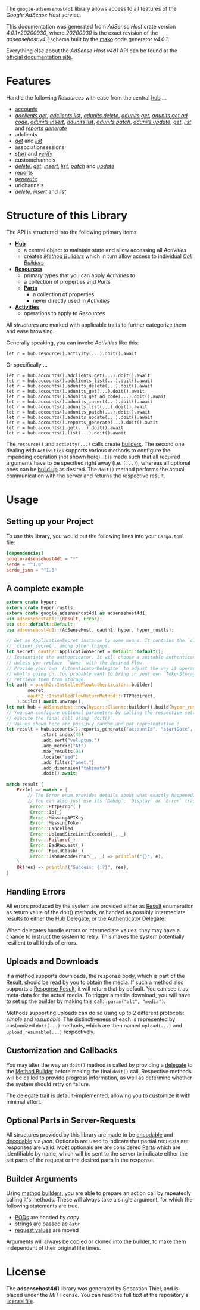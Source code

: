 <!---
DO NOT EDIT !
This file was generated automatically from 'src/generator/templates/api/README.md.mako'
DO NOT EDIT !
-->
The `google-adsensehost4d1` library allows access to all features of the *Google AdSense Host* service.

This documentation was generated from *AdSense Host* crate version *4.0.1+20200930*, where *20200930* is the exact revision of the *adsensehost:v4.1* schema built by the [mako](http://www.makotemplates.org/) code generator *v4.0.1*.

Everything else about the *AdSense Host* *v4d1* API can be found at the
[official documentation site](https://developers.google.com/adsense/host/).
# Features

Handle the following *Resources* with ease from the central [hub](https://docs.rs/google-adsensehost4d1/4.0.1+20200930/google_adsensehost4d1/AdSenseHost) ... 

* [accounts](https://docs.rs/google-adsensehost4d1/4.0.1+20200930/google_adsensehost4d1/api::Account)
 * [*adclients get*](https://docs.rs/google-adsensehost4d1/4.0.1+20200930/google_adsensehost4d1/api::AccountAdclientGetCall), [*adclients list*](https://docs.rs/google-adsensehost4d1/4.0.1+20200930/google_adsensehost4d1/api::AccountAdclientListCall), [*adunits delete*](https://docs.rs/google-adsensehost4d1/4.0.1+20200930/google_adsensehost4d1/api::AccountAdunitDeleteCall), [*adunits get*](https://docs.rs/google-adsensehost4d1/4.0.1+20200930/google_adsensehost4d1/api::AccountAdunitGetCall), [*adunits get ad code*](https://docs.rs/google-adsensehost4d1/4.0.1+20200930/google_adsensehost4d1/api::AccountAdunitGetAdCodeCall), [*adunits insert*](https://docs.rs/google-adsensehost4d1/4.0.1+20200930/google_adsensehost4d1/api::AccountAdunitInsertCall), [*adunits list*](https://docs.rs/google-adsensehost4d1/4.0.1+20200930/google_adsensehost4d1/api::AccountAdunitListCall), [*adunits patch*](https://docs.rs/google-adsensehost4d1/4.0.1+20200930/google_adsensehost4d1/api::AccountAdunitPatchCall), [*adunits update*](https://docs.rs/google-adsensehost4d1/4.0.1+20200930/google_adsensehost4d1/api::AccountAdunitUpdateCall), [*get*](https://docs.rs/google-adsensehost4d1/4.0.1+20200930/google_adsensehost4d1/api::AccountGetCall), [*list*](https://docs.rs/google-adsensehost4d1/4.0.1+20200930/google_adsensehost4d1/api::AccountListCall) and [*reports generate*](https://docs.rs/google-adsensehost4d1/4.0.1+20200930/google_adsensehost4d1/api::AccountReportGenerateCall)
* adclients
 * [*get*](https://docs.rs/google-adsensehost4d1/4.0.1+20200930/google_adsensehost4d1/api::AdclientGetCall) and [*list*](https://docs.rs/google-adsensehost4d1/4.0.1+20200930/google_adsensehost4d1/api::AdclientListCall)
* associationsessions
 * [*start*](https://docs.rs/google-adsensehost4d1/4.0.1+20200930/google_adsensehost4d1/api::AssociationsessionStartCall) and [*verify*](https://docs.rs/google-adsensehost4d1/4.0.1+20200930/google_adsensehost4d1/api::AssociationsessionVerifyCall)
* customchannels
 * [*delete*](https://docs.rs/google-adsensehost4d1/4.0.1+20200930/google_adsensehost4d1/api::CustomchannelDeleteCall), [*get*](https://docs.rs/google-adsensehost4d1/4.0.1+20200930/google_adsensehost4d1/api::CustomchannelGetCall), [*insert*](https://docs.rs/google-adsensehost4d1/4.0.1+20200930/google_adsensehost4d1/api::CustomchannelInsertCall), [*list*](https://docs.rs/google-adsensehost4d1/4.0.1+20200930/google_adsensehost4d1/api::CustomchannelListCall), [*patch*](https://docs.rs/google-adsensehost4d1/4.0.1+20200930/google_adsensehost4d1/api::CustomchannelPatchCall) and [*update*](https://docs.rs/google-adsensehost4d1/4.0.1+20200930/google_adsensehost4d1/api::CustomchannelUpdateCall)
* [reports](https://docs.rs/google-adsensehost4d1/4.0.1+20200930/google_adsensehost4d1/api::Report)
 * [*generate*](https://docs.rs/google-adsensehost4d1/4.0.1+20200930/google_adsensehost4d1/api::ReportGenerateCall)
* urlchannels
 * [*delete*](https://docs.rs/google-adsensehost4d1/4.0.1+20200930/google_adsensehost4d1/api::UrlchannelDeleteCall), [*insert*](https://docs.rs/google-adsensehost4d1/4.0.1+20200930/google_adsensehost4d1/api::UrlchannelInsertCall) and [*list*](https://docs.rs/google-adsensehost4d1/4.0.1+20200930/google_adsensehost4d1/api::UrlchannelListCall)




# Structure of this Library

The API is structured into the following primary items:

* **[Hub](https://docs.rs/google-adsensehost4d1/4.0.1+20200930/google_adsensehost4d1/AdSenseHost)**
    * a central object to maintain state and allow accessing all *Activities*
    * creates [*Method Builders*](https://docs.rs/google-adsensehost4d1/4.0.1+20200930/google_adsensehost4d1/client::MethodsBuilder) which in turn
      allow access to individual [*Call Builders*](https://docs.rs/google-adsensehost4d1/4.0.1+20200930/google_adsensehost4d1/client::CallBuilder)
* **[Resources](https://docs.rs/google-adsensehost4d1/4.0.1+20200930/google_adsensehost4d1/client::Resource)**
    * primary types that you can apply *Activities* to
    * a collection of properties and *Parts*
    * **[Parts](https://docs.rs/google-adsensehost4d1/4.0.1+20200930/google_adsensehost4d1/client::Part)**
        * a collection of properties
        * never directly used in *Activities*
* **[Activities](https://docs.rs/google-adsensehost4d1/4.0.1+20200930/google_adsensehost4d1/client::CallBuilder)**
    * operations to apply to *Resources*

All *structures* are marked with applicable traits to further categorize them and ease browsing.

Generally speaking, you can invoke *Activities* like this:

```Rust,ignore
let r = hub.resource().activity(...).doit().await
```

Or specifically ...

```ignore
let r = hub.accounts().adclients_get(...).doit().await
let r = hub.accounts().adclients_list(...).doit().await
let r = hub.accounts().adunits_delete(...).doit().await
let r = hub.accounts().adunits_get(...).doit().await
let r = hub.accounts().adunits_get_ad_code(...).doit().await
let r = hub.accounts().adunits_insert(...).doit().await
let r = hub.accounts().adunits_list(...).doit().await
let r = hub.accounts().adunits_patch(...).doit().await
let r = hub.accounts().adunits_update(...).doit().await
let r = hub.accounts().reports_generate(...).doit().await
let r = hub.accounts().get(...).doit().await
let r = hub.accounts().list(...).doit().await
```

The `resource()` and `activity(...)` calls create [builders][builder-pattern]. The second one dealing with `Activities` 
supports various methods to configure the impending operation (not shown here). It is made such that all required arguments have to be 
specified right away (i.e. `(...)`), whereas all optional ones can be [build up][builder-pattern] as desired.
The `doit()` method performs the actual communication with the server and returns the respective result.

# Usage

## Setting up your Project

To use this library, you would put the following lines into your `Cargo.toml` file:

```toml
[dependencies]
google-adsensehost4d1 = "*"
serde = "^1.0"
serde_json = "^1.0"
```

## A complete example

```Rust
extern crate hyper;
extern crate hyper_rustls;
extern crate google_adsensehost4d1 as adsensehost4d1;
use adsensehost4d1::{Result, Error};
use std::default::Default;
use adsensehost4d1::{AdSenseHost, oauth2, hyper, hyper_rustls};

// Get an ApplicationSecret instance by some means. It contains the `client_id` and 
// `client_secret`, among other things.
let secret: oauth2::ApplicationSecret = Default::default();
// Instantiate the authenticator. It will choose a suitable authentication flow for you, 
// unless you replace  `None` with the desired Flow.
// Provide your own `AuthenticatorDelegate` to adjust the way it operates and get feedback about 
// what's going on. You probably want to bring in your own `TokenStorage` to persist tokens and
// retrieve them from storage.
let auth = oauth2::InstalledFlowAuthenticator::builder(
        secret,
        oauth2::InstalledFlowReturnMethod::HTTPRedirect,
    ).build().await.unwrap();
let mut hub = AdSenseHost::new(hyper::Client::builder().build(hyper_rustls::HttpsConnectorBuilder::new().with_native_roots().https_or_http().enable_http1().enable_http2().build()), auth);
// You can configure optional parameters by calling the respective setters at will, and
// execute the final call using `doit()`.
// Values shown here are possibly random and not representative !
let result = hub.accounts().reports_generate("accountId", "startDate", "endDate")
             .start_index(46)
             .add_sort("voluptua.")
             .add_metric("At")
             .max_results(93)
             .locale("sed")
             .add_filter("amet.")
             .add_dimension("takimata")
             .doit().await;

match result {
    Err(e) => match e {
        // The Error enum provides details about what exactly happened.
        // You can also just use its `Debug`, `Display` or `Error` traits
         Error::HttpError(_)
        |Error::Io(_)
        |Error::MissingAPIKey
        |Error::MissingToken
        |Error::Cancelled
        |Error::UploadSizeLimitExceeded(_, _)
        |Error::Failure(_)
        |Error::BadRequest(_)
        |Error::FieldClash(_)
        |Error::JsonDecodeError(_, _) => println!("{}", e),
    },
    Ok(res) => println!("Success: {:?}", res),
}

```
## Handling Errors

All errors produced by the system are provided either as [Result](https://docs.rs/google-adsensehost4d1/4.0.1+20200930/google_adsensehost4d1/client::Result) enumeration as return value of
the doit() methods, or handed as possibly intermediate results to either the 
[Hub Delegate](https://docs.rs/google-adsensehost4d1/4.0.1+20200930/google_adsensehost4d1/client::Delegate), or the [Authenticator Delegate](https://docs.rs/yup-oauth2/*/yup_oauth2/trait.AuthenticatorDelegate.html).

When delegates handle errors or intermediate values, they may have a chance to instruct the system to retry. This 
makes the system potentially resilient to all kinds of errors.

## Uploads and Downloads
If a method supports downloads, the response body, which is part of the [Result](https://docs.rs/google-adsensehost4d1/4.0.1+20200930/google_adsensehost4d1/client::Result), should be
read by you to obtain the media.
If such a method also supports a [Response Result](https://docs.rs/google-adsensehost4d1/4.0.1+20200930/google_adsensehost4d1/client::ResponseResult), it will return that by default.
You can see it as meta-data for the actual media. To trigger a media download, you will have to set up the builder by making
this call: `.param("alt", "media")`.

Methods supporting uploads can do so using up to 2 different protocols: 
*simple* and *resumable*. The distinctiveness of each is represented by customized 
`doit(...)` methods, which are then named `upload(...)` and `upload_resumable(...)` respectively.

## Customization and Callbacks

You may alter the way an `doit()` method is called by providing a [delegate](https://docs.rs/google-adsensehost4d1/4.0.1+20200930/google_adsensehost4d1/client::Delegate) to the 
[Method Builder](https://docs.rs/google-adsensehost4d1/4.0.1+20200930/google_adsensehost4d1/client::CallBuilder) before making the final `doit()` call. 
Respective methods will be called to provide progress information, as well as determine whether the system should 
retry on failure.

The [delegate trait](https://docs.rs/google-adsensehost4d1/4.0.1+20200930/google_adsensehost4d1/client::Delegate) is default-implemented, allowing you to customize it with minimal effort.

## Optional Parts in Server-Requests

All structures provided by this library are made to be [encodable](https://docs.rs/google-adsensehost4d1/4.0.1+20200930/google_adsensehost4d1/client::RequestValue) and 
[decodable](https://docs.rs/google-adsensehost4d1/4.0.1+20200930/google_adsensehost4d1/client::ResponseResult) via *json*. Optionals are used to indicate that partial requests are responses 
are valid.
Most optionals are are considered [Parts](https://docs.rs/google-adsensehost4d1/4.0.1+20200930/google_adsensehost4d1/client::Part) which are identifiable by name, which will be sent to 
the server to indicate either the set parts of the request or the desired parts in the response.

## Builder Arguments

Using [method builders](https://docs.rs/google-adsensehost4d1/4.0.1+20200930/google_adsensehost4d1/client::CallBuilder), you are able to prepare an action call by repeatedly calling it's methods.
These will always take a single argument, for which the following statements are true.

* [PODs][wiki-pod] are handed by copy
* strings are passed as `&str`
* [request values](https://docs.rs/google-adsensehost4d1/4.0.1+20200930/google_adsensehost4d1/client::RequestValue) are moved

Arguments will always be copied or cloned into the builder, to make them independent of their original life times.

[wiki-pod]: http://en.wikipedia.org/wiki/Plain_old_data_structure
[builder-pattern]: http://en.wikipedia.org/wiki/Builder_pattern
[google-go-api]: https://github.com/google/google-api-go-client

# License
The **adsensehost4d1** library was generated by Sebastian Thiel, and is placed 
under the *MIT* license.
You can read the full text at the repository's [license file][repo-license].

[repo-license]: https://github.com/Byron/google-apis-rsblob/main/LICENSE.md

